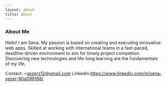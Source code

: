 ```yaml
---
layout: about
title: About
---
```

<h3>About Me</h3>

Hello! I am Sena. My passion is based on creating and executing innovative web apps. Skilled at working with international teams in a fast-paced, deadline-driven environment to aim for timely project completion. Discovering new technologies and life-long learning are the fundamentals of my life.

Contact: <sezers12@gmail.com
Linkedin:<https://www.linkedin.com/in/sena-sezer-90a099168/>
